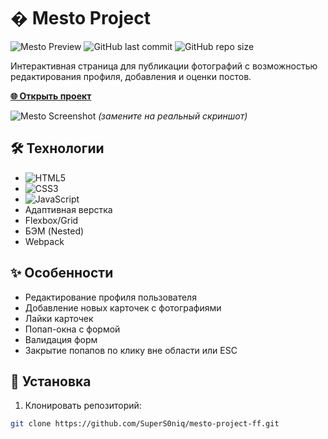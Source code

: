 # � Mesto Project

![Mesto Preview](https://img.shields.io/badge/Preview-Live-success?style=flat&logo=github) 
![GitHub last commit](https://img.shields.io/github/last-commit/SuperS0niq/mesto-project-ff?color=blue&logo=github)
![GitHub repo size](https://img.shields.io/github/repo-size/SuperS0niq/mesto-project-ff?color=success)

Интерактивная страница для публикации фотографий с возможностью редактирования профиля, добавления и оценки постов.

[**🌐 Открыть проект**](https://supers0niq.github.io/mesto-project-ff/)

![Mesto Screenshot](https://i.imgur.com/EXAMPLE.jpg) *(замените на реальный скриншот)*

## 🛠 Технологии

- ![HTML5](https://img.shields.io/badge/-HTML5-E34F26?style=flat-square&logo=html5&logoColor=white)
- ![CSS3](https://img.shields.io/badge/-CSS3-1572B6?style=flat-square&logo=css3)
- ![JavaScript](https://img.shields.io/badge/-JavaScript-F7DF1E?style=flat-square&logo=javascript&logoColor=black)
- Адаптивная верстка
- Flexbox/Grid
- БЭМ (Nested)
- Webpack

## ✨ Особенности

- Редактирование профиля пользователя
- Добавление новых карточек с фотографиями
- Лайки карточек
- Попап-окна с формой
- Валидация форм
- Закрытие попапов по клику вне области или ESC

## 🚀 Установка

1. Клонировать репозиторий:
```bash
git clone https://github.com/SuperS0niq/mesto-project-ff.git